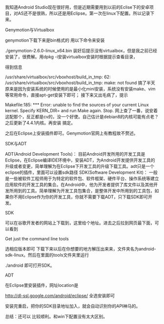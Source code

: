 我知道Android Studio现在很好用，但是近期需要用到以前的Eclise下的安卓项目，对AS还不是很熟，所以还是用Eclipse。第一次在linux下配置。所以记录下来。

Genymotion与Virtualbox

genymotion下载下来是bin格式的  用以下命令来安装

./genymotion-2.6.0-linux_x64.bin
装好后提示没有virtualbox，但是我之前已经安装了，很费解。用dpkg -i安装virtualbox安装时根据提示查看目录，

得到信息

/usr/share/virtualbox/src/vboxhost/build_in_tmp: 62: /usr/share/virtualbox/src/vboxhost/build_in_tmp: make: not found
搞了半天原来是因为安装系统的时候使用的是最小化mini安装，系统没有安装make、vim等常用命令，直接apt-get安装下即可；
接下来又出毛病了，提示

 Makefile:185: *** Error: unable to find the sources of your current Linux kernel. Specify KERN_DIR=<directory> and run Make again.  Stop.
网上查了一番，说安着这配那个，反正都是cv的，没一个好使。自己估计是debian8的内核可能有点老？之后更新了4.4.1内核。再安装 搞定。

之后在Eclipse上安装插件即可。Genymotion官网上有教程故不赘述。

SDK与ADT

ADT(Android Development Tools)： 目前Android开发所用的开发工具是Eclipse，在Eclipse编译IDE环境中，安装ADT，为Android开发提供开发工具的升级或者变更，简单理解为在Eclipse下开发工具的升级下载工具。adt只是一个eclipse的插件，里面可以设置sdk路径
SDK(Software Development Kit)： 一般是一些被软件工程师用于为特定的软件包、软件框架、硬件平台、操作系统等建立应用软件的开发工具的集合。在Android中，他为开发者提供了库文件以及其他开发所用到的工具。简单理解为开发工具包集合，是整体开发中所用到的工具包，如果你不用Eclipse作为你的开发工具，你就不需要下载ADT，只下载SDK即可开发。

SDK

可以在谷歌开发者的网站上下载到，这里给个地址。进去之后拉到网页最下面，可以看到

Get just the command line tools

选相应版本即可    下载下来以后在你想要的地方解压出来来，文件夹名为android-sdk-linux。然后在里面的tools文件夹里运行

./android
即可打开SDK。

ADT

在Eclipse里安装插件，网址location是

http://dl-ssl.google.com/android/eclipse/
全选安装即可

安装完重启，把你的SDK目录地址加入，就会自动识别你的API神马的。



总结：还可以  比较顺利。和win下配置没有太大区别。
